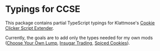 Typings for CCSE
================

This package contains partial TypeScript typings for Klattmose's
[Cookie Clicker Script Extender](https://klattmose.github.io/CookieClicker/CCSE-POCs/).

Currently,
the goals are to add only the types needed for my own mods
([Choose Your Own Lump](https://github.com/staticvariablejames/ChooseYourOwnLump),
[Insugar Trading](https://github.com/staticvariablejames/InsugarTrading/),
[Spiced Cookies](https://github.com/staticvariablejames/SpicedCookies)).
